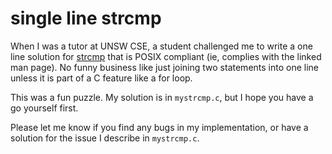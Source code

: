 # single line strcmp
When I was a tutor at UNSW CSE, a student challenged me to write a one line solution for [strcmp](https://man7.org/linux/man-pages/man3/strcmp.3.html) that is POSIX compliant (ie, complies with the linked man page). No funny business like just joining two statements into one line unless it is part of a C feature like a for loop.

This was a fun puzzle. My solution is in `mystrcmp.c`, but I hope you have a go yourself first.

Please let me know if you find any bugs in my implementation, or have a solution for the issue I describe in `mystrcmp.c`.
